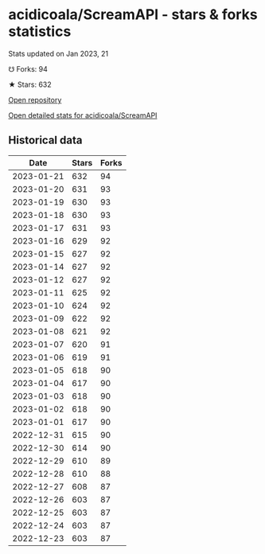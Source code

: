 # acidicoala/ScreamAPI - stars & forks statistics

Stats updated on Jan 2023, 21

☋ Forks: 94

★ Stars: 632

[Open repository](https://github.com/acidicoala/ScreamAPI)

[Open detailed stats for acidicoala/ScreamAPI](https://reviewgithub.com/rep/acidicoala/ScreamAPI)

## Historical data
| Date | Stars | Forks |
|------|-------|-------|
| 2023-01-21 | 632 | 94 | 
| 2023-01-20 | 631 | 93 | 
| 2023-01-19 | 630 | 93 | 
| 2023-01-18 | 630 | 93 | 
| 2023-01-17 | 631 | 93 | 
| 2023-01-16 | 629 | 92 | 
| 2023-01-15 | 627 | 92 | 
| 2023-01-14 | 627 | 92 | 
| 2023-01-12 | 627 | 92 | 
| 2023-01-11 | 625 | 92 | 
| 2023-01-10 | 624 | 92 | 
| 2023-01-09 | 622 | 92 | 
| 2023-01-08 | 621 | 92 | 
| 2023-01-07 | 620 | 91 | 
| 2023-01-06 | 619 | 91 | 
| 2023-01-05 | 618 | 90 | 
| 2023-01-04 | 617 | 90 | 
| 2023-01-03 | 618 | 90 | 
| 2023-01-02 | 618 | 90 | 
| 2023-01-01 | 617 | 90 | 
| 2022-12-31 | 615 | 90 | 
| 2022-12-30 | 614 | 90 | 
| 2022-12-29 | 610 | 89 | 
| 2022-12-28 | 610 | 88 | 
| 2022-12-27 | 608 | 87 | 
| 2022-12-26 | 603 | 87 | 
| 2022-12-25 | 603 | 87 | 
| 2022-12-24 | 603 | 87 | 
| 2022-12-23 | 603 | 87 | 

